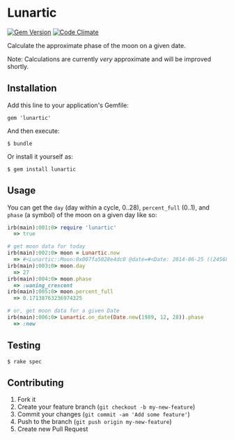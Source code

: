 # Lunartic
[![Gem Version](https://badge.fury.io/rb/lunartic.svg)](http://badge.fury.io/rb/lunartic)
[![Code Climate](https://codeclimate.com/github/brianokeefe/lunartic.png)](https://codeclimate.com/github/brianokeefe/lunartic)

Calculate the approximate phase of the moon on a given date.

Note: Calculations are currently *very* approximate and will be improved shortly.

## Installation

Add this line to your application's Gemfile:

    gem 'lunartic'

And then execute:

    $ bundle

Or install it yourself as:

    $ gem install lunartic

## Usage

You can get the `day` (day within a cycle, 0..28), `percent_full` (0..1), and `phase` (a symbol) of the moon on a given day like so:

~~~ ruby
irb(main):001:0> require 'lunartic'
  => true

# get moon data for today
irb(main):002:0> moon = Lunartic.now
  => #<Lunartic::Moon:0x007fa5028e4dc0 @date=#<Date: 2014-06-25 ((2456834j,0s,0n),+0s,2299161j)>>
irb(main):003:0> moon.day
  => 27
irb(main):004:0> moon.phase
  => :waning_crescent
irb(main):005:0> moon.percent_full
  => 0.17138763236974325

# or, get moon data for a given Date
irb(main):006:0> Lunartic.on_date(Date.new(1989, 12, 28)).phase
  => :new
~~~

## Testing

    $ rake spec

## Contributing

1. Fork it
2. Create your feature branch (`git checkout -b my-new-feature`)
3. Commit your changes (`git commit -am 'Add some feature'`)
4. Push to the branch (`git push origin my-new-feature`)
5. Create new Pull Request
